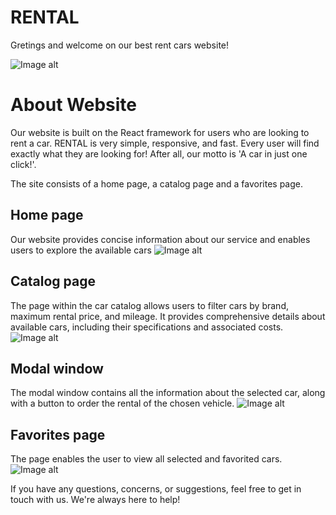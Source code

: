 # RENTAL

Gretings and welcome on our best rent cars website!

![Image alt](https://github.com/{username}/{repository}/raw/{branch}/{path}/image.png)

# About Website

Our website is built on the React framework for users who are looking to rent a
car. RENTAL is very simple, responsive, and fast. Every user will find exactly
what they are looking for! After all, our motto is 'A car in just one click!'.

The site consists of a home page, a catalog page and a favorites page.

## Home page

Our website provides concise information about our service and enables users to
explore the available cars
![Image alt](https://github.com/{username}/{repository}/raw/{branch}/{path}/image.png)

## Catalog page

The page within the car catalog allows users to filter cars by brand, maximum
rental price, and mileage. It provides comprehensive details about available
cars, including their specifications and associated costs.
![Image alt](https://github.com/{username}/{repository}/raw/{branch}/{path}/image.png)

## Modal window

The modal window contains all the information about the selected car, along with
a button to order the rental of the chosen vehicle.
![Image alt](https://github.com/{username}/{repository}/raw/{branch}/{path}/image.png)

## Favorites page

The page enables the user to view all selected and favorited cars.
![Image alt](https://github.com/{username}/{repository}/raw/{branch}/{path}/image.png)

If you have any questions, concerns, or suggestions, feel free to get in touch
with us. We're always here to help!
